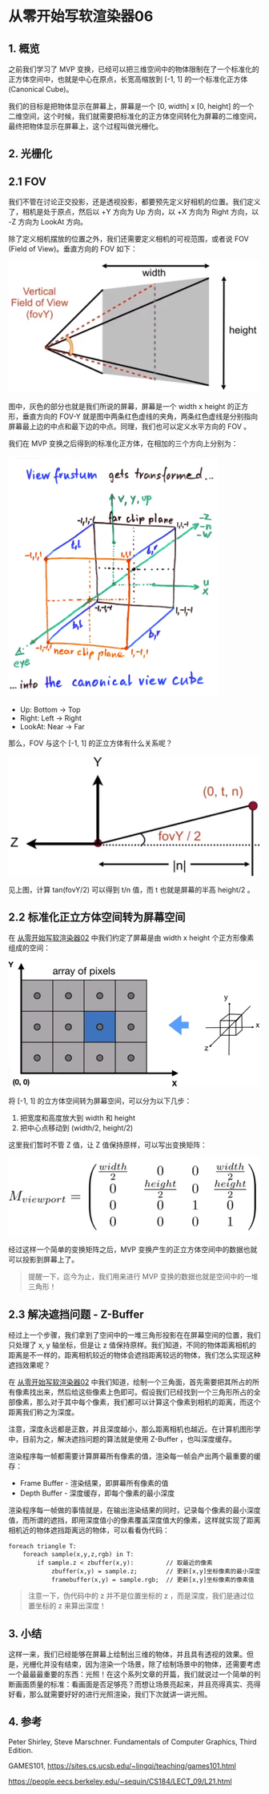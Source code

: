 # 从零开始写软渲染器06
## 1. 概览
之前我们学习了 MVP 变换，已经可以把三维空间中的物体限制在了一个标准化的正方体空间中，也就是中心在原点，长宽高缩放到 [-1, 1] 的一个标准化正方体(Canonical Cube)。

我们的目标是把物体显示在屏幕上，屏幕是一个 [0, width] x [0, height] 的一个二维空间，这个时候，我们就需要把标准化的正方体空间转化为屏幕的二维空间，最终把物体显示在屏幕上，这个过程叫做光栅化。
## 2. 光栅化
## 2.1 FOV
我们不管在讨论正交投影，还是透视投影，都要预先定义好相机的位置。我们定义了，相机是处于原点，然后以 +Y 方向为 Up 方向，以 +X 方向为 Right 方向，以 -Z 方向为 LookAt 方向。

除了定义相机摆放的位置之外，我们还需要定义相机的可视范围，或者说 FOV (Field of View)。垂直方向的 FOV 如下：

![image](./image/render_vol06_01.png)

图中，灰色的部分也就是我们所说的屏幕，屏幕是一个 width x height 的正方形，垂直方向的 FOV-Y 就是图中两条红色虚线的夹角，两条红色虚线是分别指向屏幕最上边的中点和最下边的中点。同理，我们也可以定义水平方向的 FOV 。

我们在 MVP 变换之后得到的标准化正方体，在相加的三个方向上分别为：

![image](./image/render_vol06_02.png)

* Up: Bottom -> Top
* Right: Left -> Right
* LookAt: Near -> Far

那么，FOV 与这个 [-1, 1] 的正立方体有什么关系呢？

![image](./image/render_vol06_03.png)

见上图，计算 tan(fovY/2) 可以得到 t/n 值，而 t 也就是屏幕的半高 height/2 。

## 2.2 标准化正立方体空间转为屏幕空间
在 [从零开始写软渲染器02]() 中我们约定了屏幕是由 width x height 个正方形像素组成的空间：

![image](./image/render_vol06_04.png)

将 [-1, 1] 的立方体空间转为屏幕空间，可以分为以下几步：
1. 把宽度和高度放大到 width 和 height
2. 把中心点移动到 (width/2, height/2)

这里我们暂时不管 Z 值，让 Z 值保持原样，可以写出变换矩阵：

![image](./image/render_vol06_05.png)

经过这样一个简单的变换矩阵之后，MVP 变换产生的正立方体空间中的数据也就可以投影到屏幕上了。

> 提醒一下，迄今为止，我们用来进行 MVP 变换的数据也就是空间中的一堆三角形！

## 2.3 解决遮挡问题 - Z-Buffer

经过上一个步骤，我们拿到了空间中的一堆三角形投影在在屏幕空间的位置，我们只处理了 x, y 轴坐标，但是让 z 值保持原样。我们知道，不同的物体距离相机的距离是不一样的，距离相机较近的物体会遮挡距离较远的物体，我们怎么实现这种遮挡效果呢？

在 [从零开始写软渲染器02]() 中我们知道，绘制一个三角面，首先需要把其所占的所有像素找出来，然后给这些像素上色即可。假设我们已经找到一个三角形所占的全部像素，那么对于其中每个像素，我们都可以计算这个像素到相机的距离，而这个距离我们称之为深度。

注意，深度永远都是正数，并且深度越小，那么距离相机也越近。在计算机图形学中，目前为之，解决遮挡问题的算法就是使用 Z-Buffer ，也叫深度缓存。

渲染程序每一帧都需要计算屏幕所有像素的值，渲染每一帧会产出两个最重要的缓存：
* Frame Buffer - 渲染结果，即屏幕所有像素的值
* Depth Buffer - 深度缓存，即每个像素的最小深度

渲染程序每一帧做的事情就是，在输出渲染结果的同时，记录每个像素的最小深度值，而所谓的遮挡，即用深度值小的像素覆盖深度值大的像素，这样就实现了距离相机近的物体遮挡距离远的物体，可以看看伪代码：
```
foreach triangle T:
    foreach sample(x,y,z,rgb) in T:
        if sample.z < zbuffer(x,y):         // 取最近的像素
            zbuffer(x,y) = sample.z;        // 更新[x,y]坐标像素的最小深度
            framebuffer(x,y) = sample.rgb;  // 更新[x,y]坐标像素的像素值
```

> 注意一下，伪代码中的 z 并不是位置坐标的 z ，而是深度，我们是通过位置坐标的 z 来算出深度！

## 3. 小结
这样一来，我们已经能够在屏幕上绘制出三维的物体，并且具有透视的效果。但是，光栅化并没有结束，因为渲染一个场景，除了绘制场景中的物体，还需要考虑一个最最最重要的东西：光照！在这个系列文章的开篇，我们就说过一个简单的判断画面质量的标准：看画面是否足够亮？而想让场景亮起来，并且亮得真实、亮得好看，那么就需要好好的进行光照渲染，我们下次就讲一讲光照。

## 4. 参考
Peter Shirley, Steve Marschner. Fundamentals of Computer Graphics, Third Edition.

GAMES101, https://sites.cs.ucsb.edu/~lingqi/teaching/games101.html

https://people.eecs.berkeley.edu/~sequin/CS184/LECT_09/L21.html